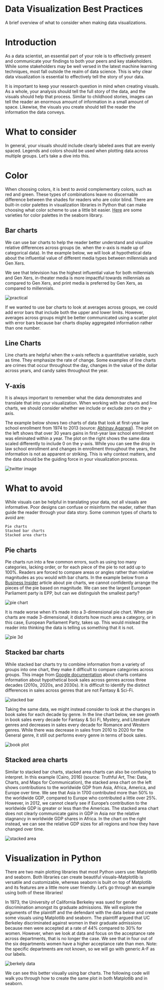 # Data Visualization Best Practices

A brief overview of what to consider when making data visualizations.
# Introduction

As a data scientist, an essential part of your role is to effectively present and communicate your findings to both your peers and key stakeholders. While some stakeholders may be well versed in the latest machine learning techniques, most fall outside the realm of data science. This is why clear data visualization is essential to effectively tell the story of your data.

It is important to keep your research question in mind when creating visuals. As a whole, your analysis should tell the full story of the data, and the visuals should help that process. Similar to childhood stories, images can tell the reader an enormous amount of information in a small amount of space. Likewise, the visuals you create should tell the reader the information the data conveys.

# What to consider
In general, your visuals should include clearly labeled axes that are evenly spaced. Legends and colors should be used when plotting data across multiple groups. Let’s take a dive into this.

# Color

When choosing colors, it is best to avoid complementary colors, such as red and green. These types of combinations leave no discernable difference between the shades for readers who are color blind. There are built-in color palettes in visualization libraries in Python that can make choosing what color scheme to use a little bit easier. [Here](http://seaborn.pydata.org/tutorial/color_palettes.html) are some varieties for color palettes in the seaborn library.

## Bar charts

We can use bar charts to help the reader better understand and visualize relative differences across groups (ie. when the x-axis is made up of categorical data). In the example below, we will look at hypothetical data about the influential value of different media types between millennials and Gen Xers.

We see that television has the highest influential value for both millennials and Gen Xers, in-theater media is more impactful towards millennials as compared to Gen Xers, and print media is preferred by Gen Xers, as compared to millennials. 

![practical](./img/prac_bar.png)

If we wanted to use bar charts to look at averages across groups, we could add error bars that include both the upper and lower limits. However, averages across groups might be better communicated using a scatter plot with error bars because bar charts display aggregated information rather than one number.

## Line Charts
Line charts are helpful when the x-axis reflects a quantitative variable, such as time. They emphasize the rate of change. Some examples of line charts are crimes that occur throughout the day, changes in the value of the dollar across years, and candy sales throughout the year.

## Y-axis

It is always important to remember what the data demonstrates and translate that into your visualization. When working with bar charts and line charts, we should consider whether we include or exclude zero on the y-axis.

The example below shows two charts of data that look at first-year law school enrollment from 1974 to 2013 (source: [Abhinav Agarwal](https://twitter.com/AbhinavWork/status/543465266928041984)). The plot on the left shows that over 30 years gains in first-year law school enrollment was eliminated within a year. The plot on the right shows the same data scaled differently to include 0 on the y-axis. While you can see the drop in law school enrollment and changes in enrollment throughout the years, the information is not as apparent or striking. This is why context matters, and the data should be the guiding force in your visualization process. 

![twitter image](./img/twitter_image.png)

# What to avoid

While visuals can be helpful in translating your data, not all visuals are informative. Poor designs can confuse or misinform the reader, rather than guide the reader through your data story. Some common types of charts to avoid are:

    Pie charts
    Stacked bar charts
    Stacked area charts

## Pie charts
Pie charts run into a few common errors, such as using too many categories, lacking order, or for each piece of the pie to not add up to 100%. Readers are forced to compare areas or angles rather than relative magnitudes as you would with bar charts. In the example below from a [Business Insider](https://www.businessinsider.com/pie-charts-are-the-worst-2013-6) article about pie charts, we cannot confidently arrange the pieces of the pie based on magnitude. We can see the largest European Parliament party is EPP, but can we distinguish the smallest party? 

![pie chart](./img/prac_pie.png)

It is made worse when it’s made into a 3-dimensional pie chart. When pie charts are made 3-dimensional, it distorts how much area a category, or in this case, European Parliament Party, takes up. This would mislead the reader into thinking the data is telling us something that it is not. 

![pie 3d](./img/pie_chart_3d.webp)

## Stacked bar charts

While stacked bar charts try to combine information from a variety of groups into one chart, they make it difficult to compare categories across groups. This image from [Google documentation](https://developers.google.com/chart/interactive/docs/gallery/barchart#stacked-bar-charts) about charts contains information about hypothetical book sales across genres across three decades (2010s, 2020s, and 2030s). It is difficult to identify the distinct differences in sales across genres that are not Fantasy & Sci-Fi. 

![stacked bar](./img/stacked_bar.webp)

Taking the same data, we might instead consider to look at the changes in book sales for each decade by genre. In the line chart below, we see growth in book sales every decade for Fantasy & Sci Fi, Mystery, and Literature genres and decreases in sales every decade for Romance and Western genres. While there was decrease in sales from 2010 to 2020 for the General genre, it still out performs every genre in terms of book sales. 

![book plot](./img/book_plot.png)

## Stacked area charts

Similar to stacked bar charts, stacked area charts can also be confusing to interpret. In this example (Cairo, 2016) (source: Truthful Art, The: Data, Charts, and Maps for Communication), the stacked area chart on the left shows contributions to the worldwide GDP from Asia, Africa, America, and Europe over time. We see that Asia in 1700 contributed more than 50% to the worldwide GDP, compared to Europe who contributed a little over 25%. However, in 2012, we cannot clearly see if Europe’s contribution to the worldwide GDP is greater or less than the Americas. The stacked area chart does not clearly communicate gains in GDP in Asia nor the relative stagnancy in worldwide GDP shares in Africa. In the chart on the right instead, we can see the relative GDP sizes for all regions and how they have changed over time.

![stacked area](./img/stacked_area_plots.png)

# Visualization in Python

There are two main plotting libraries that most Python users use: Matplotlib and seaborn. Both libraries can create beautiful visuals–Matplotlib is versatile and customizable, whereas seaborn is built on top of Matplotlib and its features are a little more user friendly. Let’s go through an example using both of these libraries!

In 1973, the University of California Berkeley was sued for gender discrimination amongst its graduate admissions. We will explore the arguments of the plaintiff and the defendant with the data below and create some visuals using Matplotlib and seaborn. The plaintiff argued that UC Berkeley discriminated against women in their graduate admissions because men were accepted at a rate of 44% compared to 30% for women. However, when we look at data and focus on the acceptance rate across departments, that is no longer the case. We see that in four out of the six departments women have a higher acceptance rate than men. Note: the specific departments are not known, so we will go with generic A-F as our labels.

![berkely data](./img/berkeley_data.png)

We can see this better visually using bar charts. The following code will walk you through how to create the same plot in both Matplotlib and in seaborn. 


